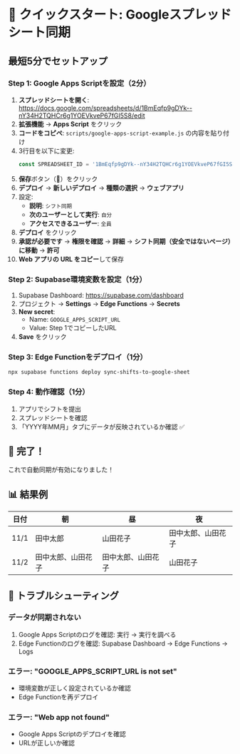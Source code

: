 # 🚀 クイックスタート: Googleスプレッドシート同期

## 最短5分でセットアップ

### Step 1: Google Apps Scriptを設定（2分）

1. **スプレッドシートを開く**: https://docs.google.com/spreadsheets/d/1BmEqfp9gDYk--nY34H2TQHCr6g1YOEVkveP67fGI5S8/edit
2. **拡張機能** → **Apps Script** をクリック
3. **コードをコピペ**: `scripts/google-apps-script-example.js` の内容を貼り付け
4. 3行目を以下に変更:
   ```javascript
   const SPREADSHEET_ID = '1BmEqfp9gDYk--nY34H2TQHCr6g1YOEVkveP67fGI5S8';
   ```
5. **保存**ボタン（💾）をクリック
6. **デプロイ** → **新しいデプロイ** → **種類の選択** → **ウェブアプリ**
7. 設定:
   - **説明**: `シフト同期`
   - **次のユーザーとして実行**: `自分`
   - **アクセスできるユーザー**: `全員`
8. **デプロイ** をクリック
9. **承認が必要です** → **権限を確認** → **詳細** → **シフト同期（安全ではないページ）に移動** → **許可**
10. **Web アプリの URL をコピー**して保存

### Step 2: Supabase環境変数を設定（1分）

1. Supabase Dashboard: https://supabase.com/dashboard
2. プロジェクト → **Settings** → **Edge Functions** → **Secrets**
3. **New secret**:
   - Name: `GOOGLE_APPS_SCRIPT_URL`
   - Value: Step 1でコピーしたURL
4. **Save** をクリック

### Step 3: Edge Functionをデプロイ（1分）

```bash
npx supabase functions deploy sync-shifts-to-google-sheet
```

### Step 4: 動作確認（1分）

1. アプリでシフトを提出
2. スプレッドシートを確認
3. 「YYYY年MM月」タブにデータが反映されているか確認 ✅

## 🎉 完了！

これで自動同期が有効になりました！

## 📊 結果例

| 日付 | 朝 | 昼 | 夜 |
|------|-------|-------|---------|
| 11/1 | 田中太郎 | 山田花子 | 田中太郎、山田花子 |
| 11/2 | 田中太郎、山田花子 | 田中太郎、山田花子 | 山田花子 |

## 🔧 トラブルシューティング

### データが同期されない
1. Google Apps Scriptのログを確認: 実行 → 実行を調べる
2. Edge Functionのログを確認: Supabase Dashboard → Edge Functions → Logs

### エラー: "GOOGLE_APPS_SCRIPT_URL is not set"
- 環境変数が正しく設定されているか確認
- Edge Functionを再デプロイ

### エラー: "Web app not found"
- Google Apps Scriptのデプロイを確認
- URLが正しいか確認


